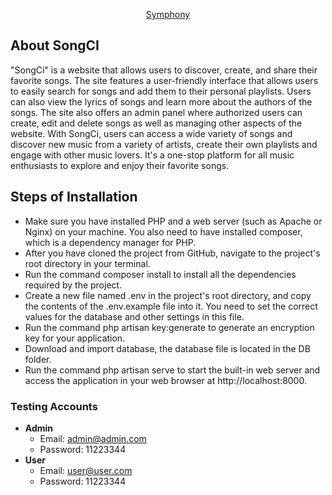 <p align="center"><a href="https://songcl.banttechenergies.com" target="_blank">Symphony</a></p>

## About SongCI

"SongCi" is a website that allows users to discover, create, and share their favorite songs. The site features a user-friendly interface that allows users to easily search for songs and add them to their personal playlists. Users can also view the lyrics of songs and learn more about the authors of the songs. The site also offers an admin panel where authorized users can create, edit and delete songs as well as managing other aspects of the website. With SongCi, users can access a wide variety of songs and discover new music from a variety of artists, create their own playlists and engage with other music lovers. It's a one-stop platform for all music enthusiasts to explore and enjoy their favorite songs.

## Steps of Installation

-   Make sure you have installed PHP and a web server (such as Apache or Nginx) on your machine. You also need to have installed composer, which is a dependency manager for PHP.
-   After you have cloned the project from GitHub, navigate to the project's root directory in your terminal.
-   Run the command composer install to install all the dependencies required by the project.
-   Create a new file named .env in the project's root directory, and copy the contents of the .env.example file into it. You need to set the correct values for the database and other settings in this file.
-   Run the command php artisan key:generate to generate an encryption key for your application.
-   Download and import database, the database file is located in the DB folder.
-   Run the command php artisan serve to start the built-in web server and access the application in your web browser at http://localhost:8000.

### Testing Accounts

-   **Admin**
    -   Email: admin@admin.com
    -   Password: 11223344
-   **User**
    -   Email: user@user.com
    -   Password: 11223344
